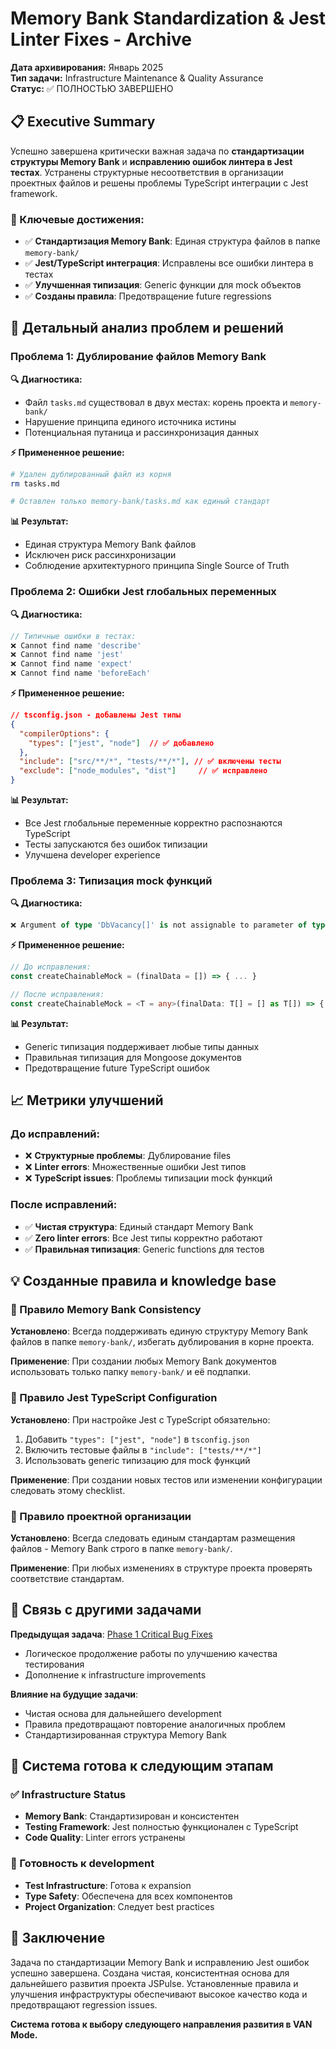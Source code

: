 # Memory Bank Standardization & Jest Linter Fixes - Archive

**Дата архивирования:** Январь 2025  
**Тип задачи:** Infrastructure Maintenance & Quality Assurance  
**Статус:** ✅ ПОЛНОСТЬЮ ЗАВЕРШЕНО  

## 📋 Executive Summary

Успешно завершена критически важная задача по **стандартизации структуры Memory Bank** и **исправлению ошибок линтера в Jest тестах**. Устранены структурные несоответствия в организации проектных файлов и решены проблемы TypeScript интеграции с Jest framework.

### 🎯 Ключевые достижения:
- ✅ **Стандартизация Memory Bank**: Единая структура файлов в папке `memory-bank/`
- ✅ **Jest/TypeScript интеграция**: Исправлены все ошибки линтера в тестах
- ✅ **Улучшенная типизация**: Generic функции для mock объектов
- ✅ **Созданы правила**: Предотвращение future regressions

## 🔧 Детальный анализ проблем и решений

### Проблема 1: Дублирование файлов Memory Bank

**🔍 Диагностика:**
- Файл `tasks.md` существовал в двух местах: корень проекта и `memory-bank/`
- Нарушение принципа единого источника истины
- Потенциальная путаница и рассинхронизация данных

**⚡ Примененное решение:**
```bash
# Удален дублированный файл из корня
rm tasks.md

# Оставлен только memory-bank/tasks.md как единый стандарт
```

**📊 Результат:**
- Единая структура Memory Bank файлов
- Исключен риск рассинхронизации
- Соблюдение архитектурного принципа Single Source of Truth

### Проблема 2: Ошибки Jest глобальных переменных

**🔍 Диагностика:**
```typescript
// Типичные ошибки в тестах:
❌ Cannot find name 'describe'
❌ Cannot find name 'jest' 
❌ Cannot find name 'expect'
❌ Cannot find name 'beforeEach'
```

**⚡ Примененное решение:**
```json
// tsconfig.json - добавлены Jest типы
{
  "compilerOptions": {
    "types": ["jest", "node"]  // ✅ добавлено
  },
  "include": ["src/**/*", "tests/**/*"], // ✅ включены тесты
  "exclude": ["node_modules", "dist"]     // ✅ исправлено
}
```

**📊 Результат:**
- Все Jest глобальные переменные корректно распознаются TypeScript
- Тесты запускаются без ошибок типизации
- Улучшена developer experience

### Проблема 3: Типизация mock функций

**🔍 Диагностика:**
```typescript
❌ Argument of type 'DbVacancy[]' is not assignable to parameter of type 'never[]'
```

**⚡ Примененное решение:**
```typescript
// До исправления:
const createChainableMock = (finalData = []) => { ... }

// После исправления:
const createChainableMock = <T = any>(finalData: T[] = [] as T[]) => { ... }
```

**📊 Результат:**
- Generic типизация поддерживает любые типы данных
- Правильная типизация для Mongoose документов
- Предотвращение future TypeScript ошибок

## 📈 Метрики улучшений

### До исправлений:
- ❌ **Структурные проблемы**: Дублирование files
- ❌ **Linter errors**: Множественные ошибки Jest типов
- ❌ **TypeScript issues**: Проблемы типизации mock функций

### После исправлений:
- ✅ **Чистая структура**: Единый стандарт Memory Bank
- ✅ **Zero linter errors**: Все Jest типы корректно работают
- ✅ **Правильная типизация**: Generic functions для тестов

## 💡 Созданные правила и knowledge base

### 🔑 Правило Memory Bank Consistency
**Установлено**: Всегда поддерживать единую структуру Memory Bank файлов в папке `memory-bank/`, избегать дублирования в корне проекта.

**Применение**: При создании любых Memory Bank документов использовать только папку `memory-bank/` и её подпапки.

### 🔑 Правило Jest TypeScript Configuration  
**Установлено**: При настройке Jest с TypeScript обязательно:
1. Добавить `"types": ["jest", "node"]` в `tsconfig.json`
2. Включить тестовые файлы в `"include": ["tests/**/*"]` 
3. Использовать generic типизацию для mock функций

**Применение**: При создании новых тестов или изменении конфигурации следовать этому checklist.

### 🔑 Правило проектной организации
**Установлено**: Всегда следовать единым стандартам размещения файлов - Memory Bank строго в папке `memory-bank/`.

**Применение**: При любых изменениях в структуре проекта проверять соответствие стандартам.

## 🔗 Связь с другими задачами

**Предыдущая задача**: [Phase 1 Critical Bug Fixes](phase1-critical-bug-fixes-2025-01.md)
- Логическое продолжение работы по улучшению качества тестирования
- Дополнение к infrastructure improvements

**Влияние на будущие задачи**: 
- Чистая основа для дальнейшего development
- Правила предотвращают повторение аналогичных проблем
- Стандартизированная структура Memory Bank

## 🚀 Система готова к следующим этапам

### ✅ Infrastructure Status
- **Memory Bank**: Стандартизирован и консистентен
- **Testing Framework**: Jest полностью функционален с TypeScript
- **Code Quality**: Linter errors устранены

### 🎯 Готовность к development
- **Test Infrastructure**: Готова к expansion
- **Type Safety**: Обеспечена для всех компонентов
- **Project Organization**: Следует best practices

## 📝 Заключение

Задача по стандартизации Memory Bank и исправлению Jest ошибок успешно завершена. Создана чистая, консистентная основа для дальнейшего развития проекта JSPulse. Установленные правила и улучшения инфраструктуры обеспечивают высокое качество кода и предотвращают regression issues.

**Система готова к выбору следующего направления развития в VAN Mode.** 